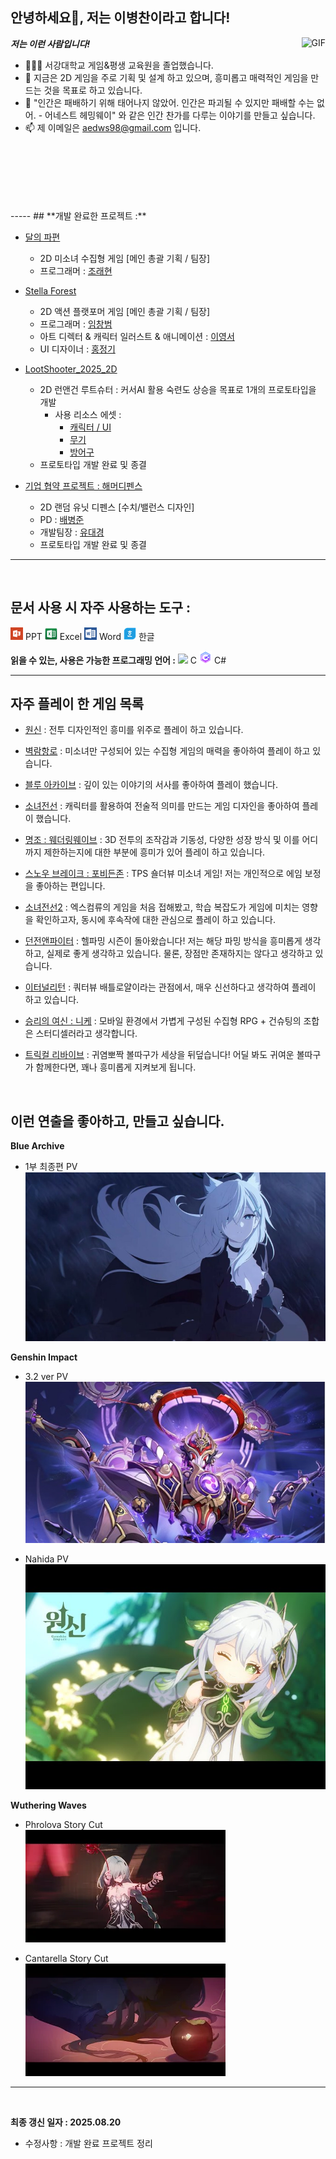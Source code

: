<h2 title="hehehe"> 안녕하세요👋, 저는 이병찬이라고 합니다!</h2>
 
  <img align="right" alt="GIF" src="https://media.giphy.com/media/LmNwrBhejkK9EFP504/giphy.gif" />


***저는 이런 사람입니다!***

- 👨🏽‍💻 서강대학교 게임&평생 교육원을 졸업했습니다.
- 🌱 지금은 2D 게임을 주로 기획 및 설계 하고 있으며, 흥미롭고 매력적인 게임을 만드는 것을 목표로 하고 있습니다.
- 💬 "인간은 패배하기 위해 태어나지 않았어. 인간은 파괴될 수 있지만 패배할 수는 없어. - 어네스트 헤밍웨이" 와 같은 인간 찬가를 다루는 이야기를 만들고 싶습니다.
- 📫 제 이메일은 [aedws98@gmail.com](mailto:aedws98@gmail.com) 입니다.
<br>
<br>
<br>
<br>
<br>
<br>
-----
## **개발 완료한 프로젝트 :**

- [달의 파편](https://drive.google.com/file/d/1_F57CeFbwKo_CsG3QpBL20tzLBatSu4G/view?usp=sharing)
  - 2D 미소녀 수집형 게임 [메인 총괄 기획 / 팀장]
  - 프로그래머 : [조래현](https://github.com/project-narh) <br>

- [Stella Forest](https://drive.google.com/file/d/17hvFrx4CyN_hIBPPRNo11NH3e97FaOR9/view?usp=drive_link)
  - 2D 액션 플랫포머 게임 [메인 총괄 기획 / 팀장]
  - 프로그래머 : [임창범](https://github.com/ckdqja581592)  
  - 아트 디렉터 & 캐릭터 일러스트 & 애니메이션 : [이영서](https://x.com/Takashi__0710?t=0UlmOuHtDp466KzLUVoijA&s=09)
  - UI 디자이너 : [홍정기](https://www.pixiv.net/users/22775264) <br>

- [LootShooter_2025_2D](https://github.com/aedws/LootShooter_2025_2D)
  - 2D 런앤건 루트슈터 : 커서AI 활용 숙련도 상승을 목표로 1개의 프로토타입을 개발
    - 사용 리소스 에셋 :
      - [캐릭터 / UI](https://assetstore.unity.com/packages/2d/undead-survivor-assets-pack-238068)
      - [무기](https://assetstore.unity.com/packages/2d/2d-kit-firearms-weapon-237593)
      - [방어구](https://assetstore.unity.com/packages/2d/gui/icons/110-free-armor-and-jewelry-icons-243902)
  - 프로토타입 개발 완료 및 종결

- [기업 협약 프로젝트 : 해머디펜스]()
  - 2D 랜덤 유닛 디펜스 [수치/밸런스 디자인]
  - PD : [배병준](jaemgoda@gmail.com)
  - 개발팀장 : [유대경](https://github.com/kere0)
  - 프로토타입 개발 완료 및 종결

-----
<br>

## **문서 사용 시 자주 사용하는 도구 :** 

<img src="icon/PowerPoint.png" width="20"> PPT <img src="icon/excel.png" width="20"> Excel
<img src="icon/Word.png" width="20"> Word
<img src="icon/hanword.png" width="20"> 한글

**읽을 수 있는, 사용은 가능한 프로그래밍 언어 :**   <img src="https://img.icons8.com/nolan/96/c.png" width="20"> C
 <img src="icon/csharp.png" width="20"> C# <br>


-----
## **자주 플레이 한 게임 목록** 

  - [원신](https://genshin.hoyoverse.com/ko/home) :
  전투 디자인적인 흥미를 위주로 플레이 하고 있습니다.

  - [벽람항로](https://azurlane.xdg.com/) : 미소녀만 구성되어 있는 수집형 게임의 매력을 좋아하여 플레이 하고 있습니다.

  - [블루 아카이브](https://www.nexongames.co.kr/game/blue_archive.php) : 깊이 있는 이야기의 서사를 좋아하여 플레이 했습니다.

  - [소녀전선](https://www.girlsfrontline.co.kr/) : 캐릭터를 활용하여 전술적 의미를 만드는 게임 디자인을 좋아하여 플레이 했습니다.

  - [명조 : 웨더링웨이브](https://wutheringwaves.kurogames-ads.com/download/?lang=kr&page_id=U0xDwv6dod&&utm_source=pc_googleadwords_int&utm_campaign=search&campaignid=22654876749&adgroupid=183832602154&keyword=%EB%AA%85%EC%A1%B0&device=c&ad_id=757529604959&channel=g&gad_source=1&gad_campaignid=22654876749) : 3D 전투의 조작감과 기동성, 다양한 성장 방식 및 이를 어디까지 제한하는지에 대한 부분에 흥미가 있어 플레이 하고 있습니다.

  - [스노우 브레이크 : 포비든존](https://snowbreak.amazingseasun.com/#/kor?id=1) : TPS 숄더뷰 미소녀 게임! 저는 개인적으로 에임 보정을 좋아하는 편입니다.

  - [소녀전선2](https://gf2.haoplay.com/kr/pcweb/?fuid=ggkrsearch&gad_source=1&gad_campaignid=21822428789) : 엑스컴류의 게임을 처음 접해봤고, 학습 복잡도가 게임에 미치는 영향을 확인하고자, 동시에 후속작에 대한 관심으로 플레이 하고 있습니다.

  - [던전앤파이터](https://df.nexon.com/) : 헬파밍 시즌이 돌아왔습니다! 저는 해당 파밍 방식을 흥미롭게 생각하고, 실제로 좋게 생각하고 있습니다. 물론, 장점만 존재하지는 않다고 생각하고 있습니다.

  - [이터널리턴](https://playeternalreturn.com/main?hl=ko-KR) : 쿼터뷰 배틀로얄이라는 관점에서, 매우 신선하다고 생각하여 플레이 하고 있습니다.

  - [승리의 여신 : 니케](https://nikke-kr.com/) : 모바일 환경에서 가볍게 구성된 수집형 RPG + 건슈팅의 조합은 스터디셀러라고 생각합니다.

  - [트릭컬 리바이브](https://www.trickcal.com/) : 귀염뽀짝 볼따구가 세상을 뒤덮습니다! 어딜 봐도 귀여운 볼따구가 함께한다면, 꽤나 흥미롭게 지켜보게 됩니다.

<br>

## **이런 연출을 좋아하고, 만들고 싶습니다.**

**Blue Archive**  
- 1부 최종편 PV
[![icon/blue.png](icon/blue.png)](https://www.youtube.com/watch?v=kbnfrvrhv0M&ab_channel=%EB%B8%94%EB%A3%A8%EC%95%84%EC%B9%B4%EC%9D%B4%EB%B8%8C)  

**Genshin Impact**
- 3.2 ver PV  
[![icon/3.2pv.png](icon/3.2pv.png)](https://www.youtube.com/watch?app=desktop&v=4L5xmU_8Y5w&ab_channel=%EC%9B%90%EC%8B%A0)    

- Nahida PV  
[![icon/nahida_pv.jpg](icon/nahida_pv.jpg)](https://www.youtube.com/watch?app=desktop&v=PjjBCKzD9LE&ab_channel=%EC%9B%90%EC%8B%A0)  

**Wuthering Waves**

- Phrolova Story Cut <br>
[![icon/Phrolova_Story_Cut.webp](icon/Phrolova_Story_Cut.webp)](https://www.youtube.com/watch?v=L64F-vc8lkU)

- Cantarella Story Cut <br>
[![icon/Cantarella_Story_Cut.webp](icon/Cantarella_Story_Cut.webp)](https://www.youtube.com/watch?v=DetT8UDBkZs)


-----
<br>

**최종 갱신 일자 : 2025.08.20**
- 수정사항 : 개발 완료 프로젝트 정리
